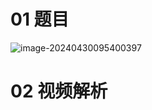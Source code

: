 # 01 题目 

![image-20240430095400397](https://cvp.oss-cn-shanghai.aliyuncs.com/picgo/202404300954490.png)



# 02 视频解析